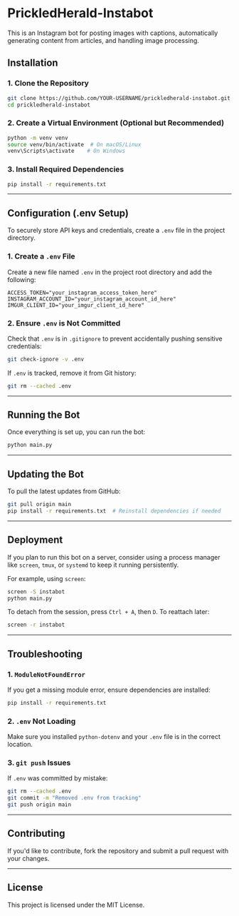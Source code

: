 # PrickledHerald-Instabot

This is an Instagram bot for posting images with captions, automatically generating content from articles, and handling image processing.

## Installation

### **1. Clone the Repository**
```bash
git clone https://github.com/YOUR-USERNAME/prickledherald-instabot.git
cd prickledherald-instabot
```

### **2. Create a Virtual Environment (Optional but Recommended)**
```bash
python -m venv venv
source venv/bin/activate  # On macOS/Linux
venv\Scripts\activate    # On Windows
```

### **3. Install Required Dependencies**
```bash
pip install -r requirements.txt
```

---

## Configuration (.env Setup)
To securely store API keys and credentials, create a `.env` file in the project directory.

### **1. Create a `.env` File**
Create a new file named `.env` in the project root directory and add the following:

```
ACCESS_TOKEN="your_instagram_access_token_here"
INSTAGRAM_ACCOUNT_ID="your_instagram_account_id_here"
IMGUR_CLIENT_ID="your_imgur_client_id_here"
```

### **2. Ensure `.env` is Not Committed**
Check that `.env` is in `.gitignore` to prevent accidentally pushing sensitive credentials:
```bash
git check-ignore -v .env
```
If `.env` is tracked, remove it from Git history:
```bash
git rm --cached .env
```

---

## Running the Bot
Once everything is set up, you can run the bot:
```bash
python main.py
```

---

## Updating the Bot
To pull the latest updates from GitHub:
```bash
git pull origin main
pip install -r requirements.txt  # Reinstall dependencies if needed
```

---

## Deployment
If you plan to run this bot on a server, consider using a process manager like `screen`, `tmux`, or `systemd` to keep it running persistently.

For example, using `screen`:
```bash
screen -S instabot
python main.py
```
To detach from the session, press `Ctrl + A`, then `D`.
To reattach later:
```bash
screen -r instabot
```

---

## Troubleshooting
### **1. `ModuleNotFoundError`**
If you get a missing module error, ensure dependencies are installed:
```bash
pip install -r requirements.txt
```

### **2. `.env` Not Loading**
Make sure you installed `python-dotenv` and your `.env` file is in the correct location.

### **3. `git push` Issues**
If `.env` was committed by mistake:
```bash
git rm --cached .env
git commit -m "Removed .env from tracking"
git push origin main
```

---

## Contributing
If you'd like to contribute, fork the repository and submit a pull request with your changes.

---

## License
This project is licensed under the MIT License.


